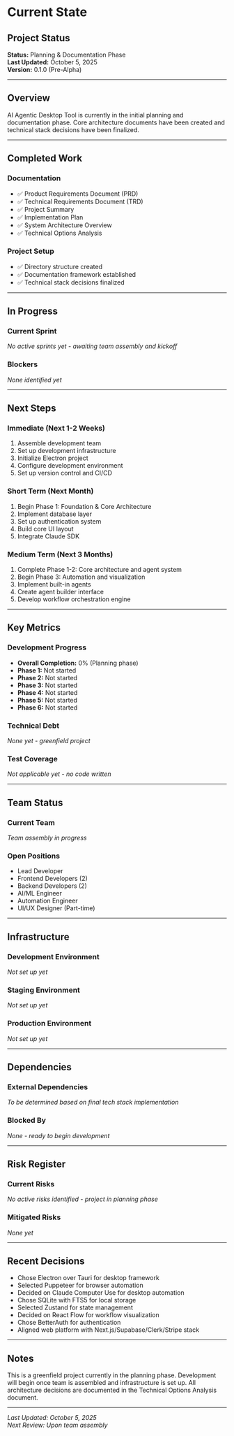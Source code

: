 # Current State

## Project Status
**Status:** Planning & Documentation Phase  
**Last Updated:** October 5, 2025  
**Version:** 0.1.0 (Pre-Alpha)

---

## Overview
AI Agentic Desktop Tool is currently in the initial planning and documentation phase. Core architecture documents have been created and technical stack decisions have been finalized.

---

## Completed Work

### Documentation
- ✅ Product Requirements Document (PRD)
- ✅ Technical Requirements Document (TRD)
- ✅ Project Summary
- ✅ Implementation Plan
- ✅ System Architecture Overview
- ✅ Technical Options Analysis

### Project Setup
- ✅ Directory structure created
- ✅ Documentation framework established
- ✅ Technical stack decisions finalized

---

## In Progress

### Current Sprint
*No active sprints yet - awaiting team assembly and kickoff*

### Blockers
*None identified yet*

---

## Next Steps

### Immediate (Next 1-2 Weeks)
1. Assemble development team
2. Set up development infrastructure
3. Initialize Electron project
4. Configure development environment
5. Set up version control and CI/CD

### Short Term (Next Month)
1. Begin Phase 1: Foundation & Core Architecture
2. Implement database layer
3. Set up authentication system
4. Build core UI layout
5. Integrate Claude SDK

### Medium Term (Next 3 Months)
1. Complete Phase 1-2: Core architecture and agent system
2. Begin Phase 3: Automation and visualization
3. Implement built-in agents
4. Create agent builder interface
5. Develop workflow orchestration engine

---

## Key Metrics

### Development Progress
- **Overall Completion:** 0% (Planning phase)
- **Phase 1:** Not started
- **Phase 2:** Not started
- **Phase 3:** Not started
- **Phase 4:** Not started
- **Phase 5:** Not started
- **Phase 6:** Not started

### Technical Debt
*None yet - greenfield project*

### Test Coverage
*Not applicable yet - no code written*

---

## Team Status

### Current Team
*Team assembly in progress*

### Open Positions
- Lead Developer
- Frontend Developers (2)
- Backend Developers (2)
- AI/ML Engineer
- Automation Engineer
- UI/UX Designer (Part-time)

---

## Infrastructure

### Development Environment
*Not set up yet*

### Staging Environment
*Not set up yet*

### Production Environment
*Not set up yet*

---

## Dependencies

### External Dependencies
*To be determined based on final tech stack implementation*

### Blocked By
*None - ready to begin development*

---

## Risk Register

### Current Risks
*No active risks identified - project in planning phase*

### Mitigated Risks
*None yet*

---

## Recent Decisions
- Chose Electron over Tauri for desktop framework
- Selected Puppeteer for browser automation
- Decided on Claude Computer Use for desktop automation
- Chose SQLite with FTS5 for local storage
- Selected Zustand for state management
- Decided on React Flow for workflow visualization
- Chose BetterAuth for authentication
- Aligned web platform with Next.js/Supabase/Clerk/Stripe stack

---

## Notes
This is a greenfield project currently in the planning phase. Development will begin once team is assembled and infrastructure is set up. All architecture decisions are documented in the Technical Options Analysis document.

---

*Last Updated: October 5, 2025*  
*Next Review: Upon team assembly*
